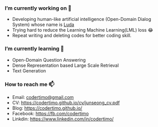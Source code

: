 ### I’m currently working on 🔭 

- Developing human-like artificial intelligence (Open-Domain Dialog System) whose name is [Luda](https://luda.ai/)
- Trying hard to reduce the Learning Machine Learning(LML) loss 😂
- Repeat writing and deleting codes for better coding skill.

### I’m currently learning 🌱

- Open-Domain Question Answering
- Dense Representation based Large Scale Retrieval
- Text Generation

### How to reach me 📫

- Email: [codertimo@gmail.com](mailto:codertimo@gmail.com)
- CV: https://codertimo.github.io/cv/junseong_cv.pdf
- Blog: https://codertimo.github.io/
- Facebook: https://fb.com/codertimo
- Linkdin: https://www.linkedin.com/in/codertimo/
